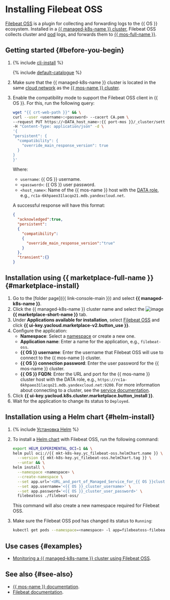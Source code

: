 # Installing Filebeat OSS


[Filebeat OSS](https://www.elastic.co/beats/filebeat) is a plugin for collecting and forwarding logs to the {{ OS }} ecosystem. Installed in a [{{ managed-k8s-name }} cluster](../../concepts/index.md#kubernetes-cluster), Filebeat OSS collects cluster and [pod](../../concepts/index.md#pod) logs, and forwards them to [{{ mos-full-name }}](../../../managed-opensearch/).

## Getting started {#before-you-begin}

1. {% include [cli-install](../../../_includes/cli-install.md) %}

   {% include [default-catalogue](../../../_includes/default-catalogue.md) %}

1. Make sure that the {{ managed-k8s-name }} cluster is located in the same [cloud network](../../../vpc/concepts/network.md) as the [{{ mos-name }} cluster](../../../managed-opensearch/concepts/index.md).
1. Enable the compatibility mode to support the Filebeat OSS client in {{ OS }}. For this, run the following query:

   ```bash
   wget "{{ crt-web-path }}" && \
   curl --user <username>:<password> --cacert CA.pem \
   --request PUT https://<DATA_host_name>:{{ port-mos }}/_cluster/settings \
   -H "Content-Type: application/json" -d \
   '{
   "persistent": {
     "compatibility": {
       "override_main_response_version": true
     }
   }
   }'
   ```

   Where:
   * `username`: {{ OS }} username.
   * `<password>`: {{ OS }} user password.
   * `<host_name>`: Name of the {{ mos-name }} host with the [DATA role](../../../managed-opensearch/concepts/host-roles.md#data), e.g., `rc1a-6khpaeo31lacqo21.mdb.yandexcloud.net`.

   A successful response will have this format:

   ```json
   {
     "acknowledged":true,
     "persistent":
     {
       "compatibility":
       {
         "override_main_response_version":"true"
       }
     },
     "transient":{}
   }
   ```

## Installation using {{ marketplace-full-name }} {#marketplace-install}

1. Go to the [folder page]({{ link-console-main }}) and select **{{ managed-k8s-name }}**.
1. Click the {{ managed-k8s-name }} cluster name and select the ![image](../../../_assets/marketplace.svg) **{{ marketplace-short-name }}** tab.
1. Under **Applications available for installation**, select [Filebeat OSS](/marketplace/products/yc/filebeat-oss) and click **{{ ui-key.yacloud.marketplace-v2.button_use }}**.
1. Configure the application:
   * **Namespace**: Select a [namespace](../../concepts/index.md#namespace) or create a new one.
   * **Application name**: Enter a name for the application, e.g., `filebeat-oss`.
   * **{{ OS }} username**: Enter the username that Filebeat OSS will use to connect to the {{ mos-name }} cluster.
   * **{{ OS }} connection password**: Enter the user password for the {{ mos-name }} cluster.
   * **{{ OS }} FQDN**: Enter the URL and port for the {{ mos-name }} cluster host with the DATA role, e.g., `https://rc1a-6khpaeo31lacqo21.mdb.yandexcloud.net:9200`. For more information about connecting to a cluster, see the [service documentation](../../../managed-opensearch/operations/connect.md).
1. Click **{{ ui-key.yacloud.k8s.cluster.marketplace.button_install }}**.
1. Wait for the application to change its status to `Deployed`.

## Installation using a Helm chart {#helm-install}

1. {% include [Установка Helm](../../../_includes/managed-kubernetes/helm-install.md) %}
1. To install a [Helm chart](https://helm.sh/docs/topics/charts/) with Filebeat OSS, run the following command:

   ```bash
   export HELM_EXPERIMENTAL_OCI=1 && \
   helm pull oci://{{ mkt-k8s-key.yc_filebeat-oss.helmChart.name }} \
     --version {{ mkt-k8s-key.yc_filebeat-oss.helmChart.tag }} \
     --untar && \
   helm install \
     --namespace <namespace> \
     --create-namespace \
     --set app.url='<URL_and_port_of_Managed_Service_for_{{ OS }}cluster_host_with_DATA_role>' \
     --set app.username='<{{ OS }}_cluster_username>' \
     --set app.password='<{{ OS }}_cluster_user_password>' \
     filebeatoss ./filebeat-oss/
   ```

   This command will also create a new namespace required for Filebeat OSS.
1. Make sure the Filebeat OSS pod has changed its status to `Running`:

   ```bash
   kubectl get pods --namespace=<namespace> -l app=filebeatoss-filebeat-oss -w
   ```

## Use cases {#examples}

* [Monitoring a {{ managed-k8s-name }} cluster using Filebeat OSS](../../tutorials/filebeat-oss-monitoring.md).

## See also {#see-also}

* [{{ mos-name }} documentation](../../../managed-opensearch/).
* [Filebeat documentation](https://www.elastic.co/guide/en/beats/filebeat/master/index.html).